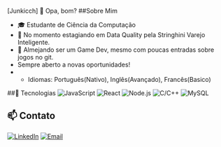 [Junkicch]
   👋 Opa, bom?
##Sobre Mim
- 🎓 Estudante de Ciência da Computação
- 💼 No momento estagiando em Data Quality pela Stringhini Varejo Inteligente.
- 🚀 Almejando ser um Game Dev, mesmo com poucas entradas sobre jogos no git.
- Sempre aberto a novas oportunidades!
- - Idiomas: Português(Nativo), Inglês(Avançado), Francês(Basico)
  
##🔧 Tecnologias
![JavaScript](https://img.shields.io/badge/-JavaScript-black?style=flat-square&logo=javascript)
![React](https://img.shields.io/badge/-React-cyan?style=flat-square&logo=react)
![Node.js](https://img.shields.io/badge/-Node.js-green?style=flat-square&logo=node.js)
![C/C++](https://img.shields.io/badge/-C++-green?logo=cplusplus)
![MySQL](https://img.shields.io/badge/-MySQL-white?logo=mysql)

## 📫 Contato
[![LinkedIn](https://img.shields.io/badge/-Junkicch-blue?style=flat-square&logo=Linkedin&logoColor=white)](https://www.linkedin.com/in/joão-caio-de-oliveira-064126213/)
[![Email](https://img.shields.io/badge/-Email-red?style=flat-square&logo=gmail&logoColor=white)](mailto:joaoc.oliveiral22@gmail.com)
<!--
**Junkicch/Junkicch** is a ✨ _special_ ✨ repository because its `README.md` (this file) appears on your GitHub profile.

Here are some ideas to get you started:

- 🔭 I’m currently working on ...
- 🌱 I’m currently learning ...
- 👯 I’m looking to collaborate on ...
- 🤔 I’m looking for help with ...
- 💬 Ask me about ...
- 📫 How to reach me: ...
- 😄 Pronouns: ...
- ⚡ Fun fact: ...
-->

